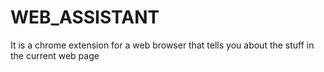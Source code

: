 # WEB_ASSISTANT
It is a chrome extension for a web browser that tells you about the stuff in the current web page
